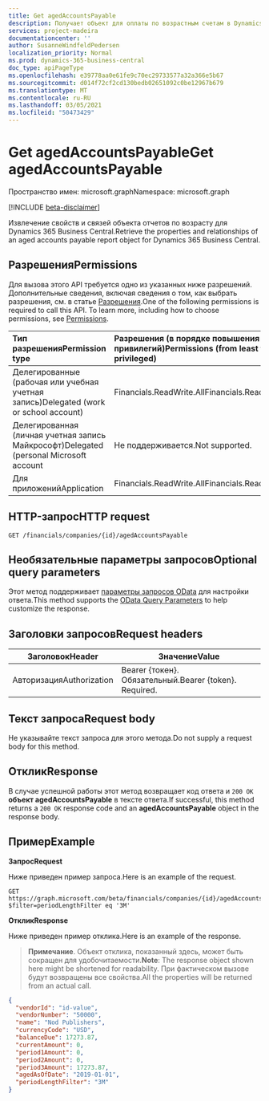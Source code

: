 ```yaml
---
title: Get agedAccountsPayable
description: Получает объект для оплаты по возрастным счетам в Dynamics 365 Business Central.
services: project-madeira
documentationcenter: ''
author: SusanneWindfeldPedersen
localization_priority: Normal
ms.prod: dynamics-365-business-central
doc_type: apiPageType
ms.openlocfilehash: e39778aa0e61fe9c70ec29733577a32a366e5b67
ms.sourcegitcommit: d014f72cf2cd130bedb02651092c0be12967b679
ms.translationtype: MT
ms.contentlocale: ru-RU
ms.lasthandoff: 03/05/2021
ms.locfileid: "50473429"
---
```

# <a name="get-agedaccountspayable"></a><span data-ttu-id="d27d2-103">Get agedAccountsPayable</span><span class="sxs-lookup"><span data-stu-id="d27d2-103">Get agedAccountsPayable</span></span>

<span data-ttu-id="d27d2-104">Пространство имен: microsoft.graph</span><span class="sxs-lookup"><span data-stu-id="d27d2-104">Namespace: microsoft.graph</span></span>

[!INCLUDE [beta-disclaimer](../../includes/beta-disclaimer.md)]

<span data-ttu-id="d27d2-105">Извлечение свойств и связей объекта отчетов по возрасту для Dynamics 365 Business Central.</span><span class="sxs-lookup"><span data-stu-id="d27d2-105">Retrieve the properties and relationships of an aged accounts payable report object for Dynamics 365 Business Central.</span></span>

## <a name="permissions"></a><span data-ttu-id="d27d2-106">Разрешения</span><span class="sxs-lookup"><span data-stu-id="d27d2-106">Permissions</span></span>
<span data-ttu-id="d27d2-p101">Для вызова этого API требуется одно из указанных ниже разрешений. Дополнительные сведения, включая сведения о том, как выбрать разрешения, см. в статье [Разрешения](/graph/permissions-reference).</span><span class="sxs-lookup"><span data-stu-id="d27d2-p101">One of the following permissions is required to call this API. To learn more, including how to choose permissions, see [Permissions](/graph/permissions-reference).</span></span>

|<span data-ttu-id="d27d2-109">Тип разрешения</span><span class="sxs-lookup"><span data-stu-id="d27d2-109">Permission type</span></span> |<span data-ttu-id="d27d2-110">Разрешения (в порядке повышения привилегий)</span><span class="sxs-lookup"><span data-stu-id="d27d2-110">Permissions (from least to most privileged)</span></span>|
|:---------------|:------------------------------------------|
|<span data-ttu-id="d27d2-111">Делегированные (рабочая или учебная учетная запись)</span><span class="sxs-lookup"><span data-stu-id="d27d2-111">Delegated (work or school account)</span></span>|<span data-ttu-id="d27d2-112">Financials.ReadWrite.All</span><span class="sxs-lookup"><span data-stu-id="d27d2-112">Financials.ReadWrite.All</span></span> |
|<span data-ttu-id="d27d2-113">Делегированная (личная учетная запись Майкрософт)</span><span class="sxs-lookup"><span data-stu-id="d27d2-113">Delegated (personal Microsoft account</span></span>|<span data-ttu-id="d27d2-114">Не поддерживается.</span><span class="sxs-lookup"><span data-stu-id="d27d2-114">Not supported.</span></span>|
|<span data-ttu-id="d27d2-115">Для приложений</span><span class="sxs-lookup"><span data-stu-id="d27d2-115">Application</span></span>|<span data-ttu-id="d27d2-116">Financials.ReadWrite.All</span><span class="sxs-lookup"><span data-stu-id="d27d2-116">Financials.ReadWrite.All</span></span>|

## <a name="http-request"></a><span data-ttu-id="d27d2-117">HTTP-запрос</span><span class="sxs-lookup"><span data-stu-id="d27d2-117">HTTP request</span></span>
```http
GET /financials/companies/{id}/agedAccountsPayable
```
## <a name="optional-query-parameters"></a><span data-ttu-id="d27d2-118">Необязательные параметры запросов</span><span class="sxs-lookup"><span data-stu-id="d27d2-118">Optional query parameters</span></span>
<span data-ttu-id="d27d2-119">Этот метод поддерживает [параметры запросов OData](/graph/query-parameters) для настройки ответа.</span><span class="sxs-lookup"><span data-stu-id="d27d2-119">This method supports the [OData Query Parameters](/graph/query-parameters) to help customize the response.</span></span>

## <a name="request-headers"></a><span data-ttu-id="d27d2-120">Заголовки запросов</span><span class="sxs-lookup"><span data-stu-id="d27d2-120">Request headers</span></span>
|<span data-ttu-id="d27d2-121">Заголовок</span><span class="sxs-lookup"><span data-stu-id="d27d2-121">Header</span></span>        |<span data-ttu-id="d27d2-122">Значение</span><span class="sxs-lookup"><span data-stu-id="d27d2-122">Value</span></span>                     |
|--------------|--------------------------|
|<span data-ttu-id="d27d2-123">Авторизация</span><span class="sxs-lookup"><span data-stu-id="d27d2-123">Authorization</span></span> |<span data-ttu-id="d27d2-p102">Bearer {токен}. Обязательный.</span><span class="sxs-lookup"><span data-stu-id="d27d2-p102">Bearer {token}. Required.</span></span> |

## <a name="request-body"></a><span data-ttu-id="d27d2-126">Текст запроса</span><span class="sxs-lookup"><span data-stu-id="d27d2-126">Request body</span></span>
<span data-ttu-id="d27d2-127">Не указывайте текст запроса для этого метода.</span><span class="sxs-lookup"><span data-stu-id="d27d2-127">Do not supply a request body for this method.</span></span>

## <a name="response"></a><span data-ttu-id="d27d2-128">Отклик</span><span class="sxs-lookup"><span data-stu-id="d27d2-128">Response</span></span>
<span data-ttu-id="d27d2-129">В случае успешной работы этот метод возвращает код ответа и `200 OK` **объект agedAccountsPayable** в тексте ответа.</span><span class="sxs-lookup"><span data-stu-id="d27d2-129">If successful, this method returns a `200 OK` response code and an **agedAccountsPayable** object in the response body.</span></span>

## <a name="example"></a><span data-ttu-id="d27d2-130">Пример</span><span class="sxs-lookup"><span data-stu-id="d27d2-130">Example</span></span>

<span data-ttu-id="d27d2-131">**Запрос**</span><span class="sxs-lookup"><span data-stu-id="d27d2-131">**Request**</span></span>

<span data-ttu-id="d27d2-132">Ниже приведен пример запроса.</span><span class="sxs-lookup"><span data-stu-id="d27d2-132">Here is an example of the request.</span></span>
```http
GET https://graph.microsoft.com/beta/financials/companies/{id}/agedAccountsPayable?$filter=periodLengthFilter eq '3M'
```

<span data-ttu-id="d27d2-133">**Отклик**</span><span class="sxs-lookup"><span data-stu-id="d27d2-133">**Response**</span></span>

<span data-ttu-id="d27d2-134">Ниже приведен пример отклика.</span><span class="sxs-lookup"><span data-stu-id="d27d2-134">Here is an example of the response.</span></span> 

> <span data-ttu-id="d27d2-135">**Примечание**. Объект отклика, показанный здесь, может быть сокращен для удобочитаемости.</span><span class="sxs-lookup"><span data-stu-id="d27d2-135">**Note**: The response object shown here might be shortened for readability.</span></span> <span data-ttu-id="d27d2-136">При фактическом вызове будут возвращены все свойства.</span><span class="sxs-lookup"><span data-stu-id="d27d2-136">All the properties will be returned from an actual call.</span></span>

```json
{
  "vendorId": "id-value",
  "vendorNumber": "50000",
  "name": "Nod Publishers",
  "currencyCode": "USD",
  "balanceDue": 17273.87,
  "currentAmount": 0,
  "period1Amount": 0,
  "period2Amount": 0,
  "period3Amount": 17273.87,
  "agedAsOfDate": "2019-01-01",
  "periodLengthFilter": "3M"  
}
```



